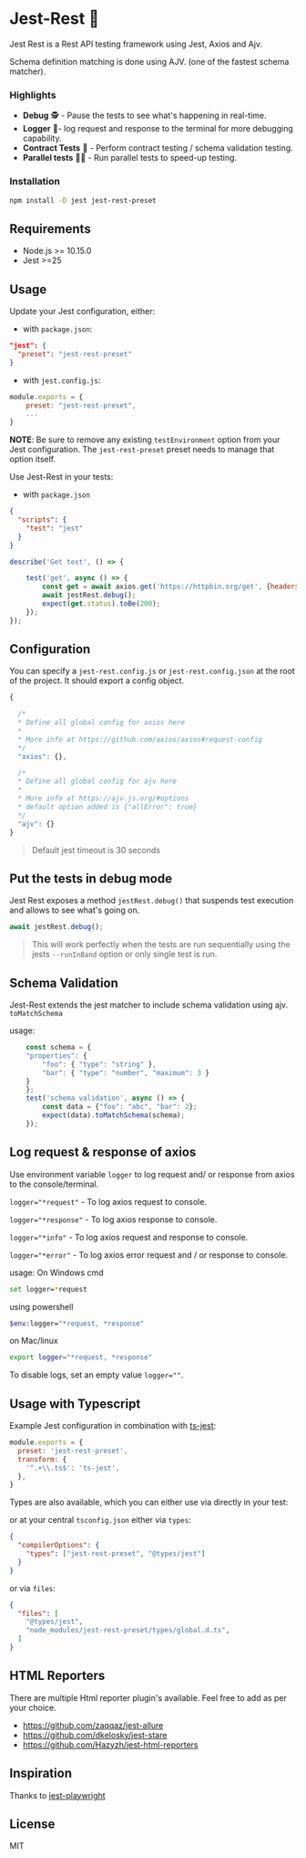 # Jest-Rest 🎪
Jest Rest is a Rest API testing framework using Jest, Axios and Ajv.

Schema definition matching is done using AJV. (one of the fastest schema matcher).

### Highlights
- **Debug** 🕵️  - Pause the tests to see what's happening in real-time.
- **Logger** 📝- log request and response to the terminal for more debugging capability. 
- **Contract Tests** 🤝 - Perform contract testing / schema validation testing.
- **Parallel tests** 🧪🧪 - Run parallel tests to speed-up testing.

<!-- [![Coverage Status](https://coveralls.io/repos/github/rupeshmore/jest-rest/badge.svg?branch=master)](https://coveralls.io/github/rupeshmore/jest-rest?branch=master) -->


### Installation
```bash
npm install -D jest jest-rest-preset
```

## Requirements

- Node.js >= 10.15.0
- Jest >=25

## Usage

Update your Jest configuration, either:

- with `package.json`:

```json
"jest": {
  "preset": "jest-rest-preset"
}
```

- with `jest.config.js`:

```javascript
module.exports = {
    preset: "jest-rest-preset",
    ...
}
```

**NOTE**: Be sure to remove any existing `testEnvironment` option from your Jest configuration. The `jest-rest-preset` preset needs to manage that option itself.

Use Jest-Rest in your tests:

- with `package.json`

```json
{
  "scripts": {
    "test": "jest"
  }
}
```

```js
describe('Get test', () => {

    test('get', async () => {
        const get = await axios.get('https://httpbin.org/get', {headers: {token: "sometoken"}});
        await jestRest.debug();
        expect(get.status).toBe(200);
    });
});
```

## Configuration

You can specify a `jest-rest.config.js` or `jest-rest.config.json` at the root of the project. It should export a config object.

```javascript
{

  /*
  * Define all global config for axios here
  * 
  * More info at https://github.com/axios/axios#request-config
  */
  "axios": {},

  /*
  * Define all global config for ajv here
  * 
  * More info at https://ajv.js.org/#options
  * default option added is {"allError": true}
  */
  "ajv": {}
}
```


> Default jest timeout is 30 seconds

## Put the tests in debug mode

Jest Rest exposes a method `jestRest.debug()` that suspends test execution and allows to see what's going on.

```javascript
await jestRest.debug();
```

> This will work perfectly when the tests are run sequentially using the jests `--runInBand` option or only single test is run.

## Schema Validation

Jest-Rest extends the jest matcher to include schema validation using ajv.
`toMatchSchema`

usage:
```javascript
    const schema = {
    "properties": {
        "foo": { "type": "string" },
        "bar": { "type": "number", "maximum": 3 }
    }
    };
    test('schema validation', async () => {
        const data = {"foo": "abc", "bar": 2};
        expect(data).toMatchSchema(schema);
    });
```

## Log request & response of axios

Use environment variable `logger` to log request and/ or response from axios to the console/terminal.

`logger="*request"` - To log axios request to console.

`logger="*response"` - To log axios response to console.

`logger="*info"` - To log axios request and response to console.

`logger="*error"` - To log axios error request and / or response to console.


usage:
On Windows cmd
```sh
set logger=*request
```

using powershell
```sh
$env:logger="*request, *response"
```
on Mac/linux
```sh
export logger="*request, *response"
```

To disable logs, set an empty value `logger=""`.

## Usage with Typescript

Example Jest configuration in combination with [ts-jest](https://github.com/kulshekhar/ts-jest):

```javascript
module.exports = {
  preset: 'jest-rest-preset',
  transform: {
    '^.+\\.ts$': 'ts-jest',
  },
}
```

Types are also available, which you can either use via directly in your test:


or at your central `tsconfig.json` either via `types`:
```json
{
  "compilerOptions": {
    "types": ["jest-rest-preset", "@types/jest"]
  }
}
```

 or via `files`:

```json
{
  "files": [
    "@types/jest",
    "node_modules/jest-rest-preset/types/global.d.ts",
  ]
}
```
## HTML Reporters

There are multiple Html reporter plugin's available. Feel free to add as per your choice.
- https://github.com/zaqqaz/jest-allure
- https://github.com/dkelosky/jest-stare
- https://github.com/Hazyzh/jest-html-reporters


## Inspiration

Thanks to [jest-playwright](https://github.com/playwright-community/jest-playwright)

## License

MIT